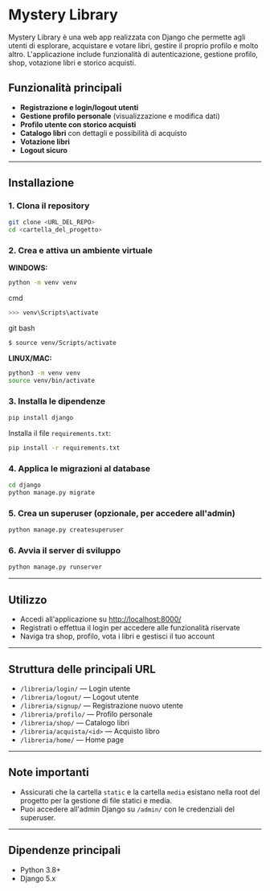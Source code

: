# Mystery Library

Mystery Library è una web app realizzata con Django che permette agli utenti di esplorare, acquistare e votare libri, gestire il proprio profilo e molto altro. L'applicazione include funzionalità di autenticazione, gestione profilo, shop, votazione libri e storico acquisti.

## Funzionalità principali

- **Registrazione e login/logout utenti**
- **Gestione profilo personale** (visualizzazione e modifica dati)
- **Profilo utente con storico acquisti**
- **Catalogo libri** con dettagli e possibilità di acquisto
- **Votazione libri**
- **Logout sicuro**

---

## Installazione

### 1. Clona il repository

```bash
git clone <URL_DEL_REPO>
cd <cartella_del_progetto>
```

### 2. Crea e attiva un ambiente virtuale

**WINDOWS:**
```bash
python -m venv venv
```
cmd
```bash
>>> venv\Scripts\activate
```
git bash
```bash
$ source venv/Scripts/activate
```
**LINUX/MAC:**
```bash
python3 -m venv venv
source venv/bin/activate
```

### 3. Installa le dipendenze

```bash
pip install django
```

Installa il file `requirements.txt`:
```bash
pip install -r requirements.txt
```

### 4. Applica le migrazioni al database

```bash
cd django
python manage.py migrate
```

### 5. Crea un superuser (opzionale, per accedere all'admin)

```bash
python manage.py createsuperuser
```

### 6. Avvia il server di sviluppo

```bash
python manage.py runserver
```

---

## Utilizzo

- Accedi all'applicazione su [http://localhost:8000/](http://localhost:8000/)
- Registrati o effettua il login per accedere alle funzionalità riservate
- Naviga tra shop, profilo, vota i libri e gestisci il tuo account

---

## Struttura delle principali URL

- `/libreria/login/` — Login utente
- `/libreria/logout/` — Logout utente
- `/libreria/signup/` — Registrazione nuovo utente
- `/libreria/profilo/` — Profilo personale
- `/libreria/shop/` — Catalogo libri
- `/libreria/acquista/<id>` — Acquisto libro
- `/libreria/home/` — Home page

---

## Note importanti

- Assicurati che la cartella `static` e la cartella `media` esistano nella root del progetto per la gestione di file statici e media.
- Puoi accedere all'admin Django su `/admin/` con le credenziali del superuser.

---

## Dipendenze principali

- Python 3.8+
- Django 5.x


